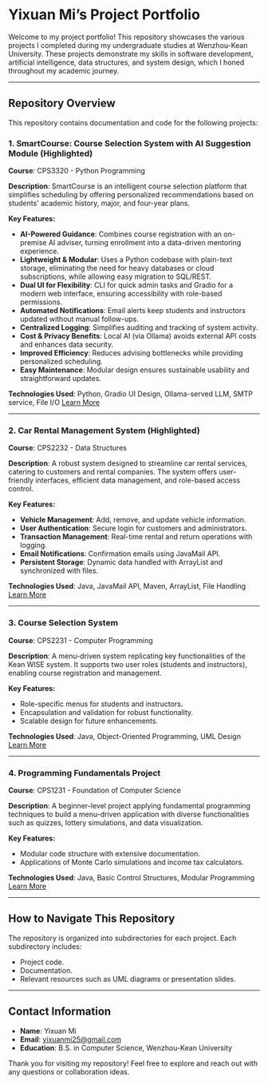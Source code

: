 # Yixuan Mi’s Project Portfolio

Welcome to my project portfolio! This repository showcases the various projects I completed during my undergraduate studies at Wenzhou-Kean University. These projects demonstrate my skills in software development, artificial intelligence, data structures, and system design, which I honed throughout my academic journey.

---

## Repository Overview

This repository contains documentation and code for the following projects:

### 1. **SmartCourse: Course Selection System with AI Suggestion Module** (Highlighted)
**Course**: CPS3320 - Python Programming    

**Description**: SmartCourse is an intelligent course selection platform that simplifies scheduling by offering personalized recommendations based on students' academic history, major, and four-year plans. 

**Key Features:**
- **AI-Powered Guidance**: Combines course registration with an on-premise AI adviser, turning enrollment into a data-driven mentoring experience.
- **Lightweight & Modular**: Uses a Python codebase with plain-text storage, eliminating the need for heavy databases or cloud subscriptions, while allowing 
easy migration to SQL/REST. 
- **Dual UI for Flexibility**: CLI for quick admin tasks and Gradio for a modern web interface, ensuring accessibility with role-based permissions. 
- **Automated Notifications**:  Email alerts keep students and instructors updated without manual follow-ups.
- **Centralized Logging**: Simplifies auditing and tracking of system activity.
- **Cost & Privacy Benefits**: Local AI (via Ollama) avoids external API costs and enhances data security.
- **Improved Efficiency**: Reduces advising bottlenecks while providing personalized scheduling. 
- **Easy Maintenance**: Modular design ensures sustainable usability and straightforward updates.

**Technologies Used**: Python, Gradio UI Design, Ollama-served LLM, SMTP service, File I/O 
[Learn More](./CPS3320)

---

### 2. **Car Rental Management System** (Highlighted)
**Course**: CPS2232 - Data Structures    

**Description**: A robust system designed to streamline car rental services, catering to customers and rental companies. The system offers user-friendly interfaces, efficient data management, and role-based access control.

**Key Features:**
- **Vehicle Management**: Add, remove, and update vehicle information.
- **User Authentication**: Secure login for customers and administrators.
- **Transaction Management**: Real-time rental and return operations with logging.
- **Email Notifications**: Confirmation emails using JavaMail API.
- **Persistent Storage**: Dynamic data handled with ArrayList and synchronized with files.

**Technologies Used**: Java, JavaMail API, Maven, ArrayList, File Handling  
[Learn More](./CPS2232)

---

### 3. **Course Selection System**
**Course**: CPS2231 - Computer Programming  

**Description**: A menu-driven system replicating key functionalities of the Kean WISE system. It supports two user roles (students and instructors), enabling course registration and management.

**Key Features:**
- Role-specific menus for students and instructors.
- Encapsulation and validation for robust functionality.
- Scalable design for future enhancements.

**Technologies Used**: Java, Object-Oriented Programming, UML Design  
[Learn More](./CPS2231)

---

### 4. **Programming Fundamentals Project**
**Course**: CPS1231 - Foundation of Computer Science

**Description**: A beginner-level project applying fundamental programming techniques to build a menu-driven application with diverse functionalities such as quizzes, lottery simulations, and data visualization.

**Key Features:**
- Modular code structure with extensive documentation.
- Applications of Monte Carlo simulations and income tax calculators.

**Technologies Used**: Java, Basic Control Structures, Modular Programming  
[Learn More](./CPS1231)

---

## How to Navigate This Repository

The repository is organized into subdirectories for each project. Each subdirectory includes:
- Project code.
- Documentation.
- Relevant resources such as UML diagrams or presentation slides.

---

## Contact Information
- **Name**: Yixuan Mi  
- **Email**: [yixuanmi25@gmail.com](mailto:yixuanmi25@gmail.com)  
- **Education**: B.S. in Computer Science, Wenzhou-Kean University  

Thank you for visiting my repository! Feel free to explore and reach out with any questions or collaboration ideas.

